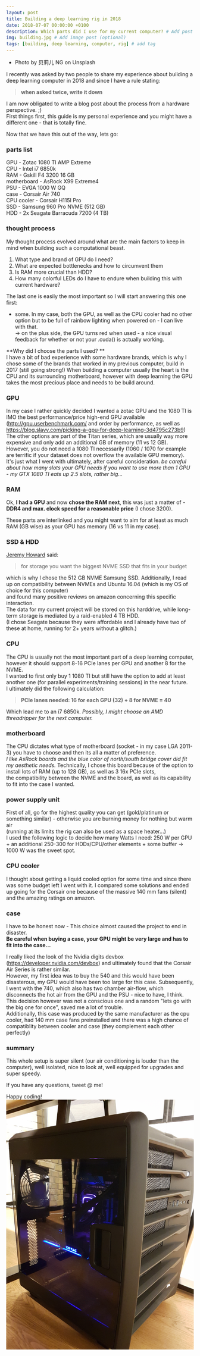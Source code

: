 ```yaml
---
layout: post
title: Building a deep learning rig in 2018
date: 2018-07-07 00:00:00 +0100
description: Which parts did I use for my current computer? # Add post description (optional)
img: building.jpg # Add image post (optional)
tags: [building, deep learning, computer, rig] # add tag
---
```


- Photo by 贝莉儿 NG on Unsplash


I recently was asked by two people to share my experience about building a deep learning computer in 2018 and since I have a rule stating:
>**when asked twice, write it down**

I am now obligated to write a blog post about the process from a hardware perspective. ;) <br>
First things first, this guide is my personal experience and you might have a different one - that is totally fine. 

Now that we have this out of the way, lets go:<br>

### parts list
GPU - Zotac 1080 TI AMP Extreme <br>
CPU - Intel i7 6850k<br>
RAM - Gskill F4 3200 16 GB<br>
motherboard - AsRock X99 Extreme4<br>
PSU - EVGA 1000 W GQ <br>
case - Corsair Air 740 <br>
CPU cooler - Corsair H115I Pro<br>
SSD - Samsung 960 Pro NVME (512 GB)<br>
HDD - 2x Seagate Barracuda 7200 (4 TB)<br>

### thought process
My thought process evolved around what are the main factors to keep in mind when building such a computational beast.
1. What type and brand of GPU do I need? 
1. What are expected bottlenecks and how to circumvent them
1. Is RAM more crucial than HDD?
1. How many colorful LEDs do I have to endure when building this with current hardware?

The last one is easily the most important so I will start answering this one first:
* some. In my case, both the GPU, as well as the CPU cooler had no other option but to be full of rainbow lighting when powered on - I can live with that. <br>
-> on the plus side, the GPU turns red when used - a nice visual feedback for whether or not your .cuda() is actually working.

**Why did I choose the parts I used? **<br>
I have a bit of bad experience with some hardware brands, which is why I chose some of the brands that worked in my previous computer, build in 2017 (still going strong!)
When building a computer usually the heart is the CPU and its surrounding motherboard, however with deep learning the GPU takes the most precious place and needs to be build around. 

### GPU
In my case I rather quickly decided I wanted a zotac GPU and the 1080 TI is IMO the best performance/price high-end GPU available (http://gpu.userbenchmark.com/ and order by performance, as well as https://blog.slavv.com/picking-a-gpu-for-deep-learning-3d4795c273b9)
The other options are part of the Titan series, which are usually way more expensive and only add an additional GB of memory (11 vs 12 GB).<br>
However, you do not need a 1080 TI necessarily (1060 / 1070 for example are terrific if your dataset does not overflow the available GPU memory). <br>
It's just what I went with ultimately, after careful consideration. 
_be careful about how many slots your GPU needs if you want to use more than 1 GPU - my GTX 1080 TI eats up 2.5 slots, rather big..._

### RAM
Ok, **I had a GPU** and now **chose the RAM next**, this was just a matter of - **DDR4 and max. clock speed for a reasonable price** (I chose 3200).

These parts are interlinked and you might want to aim for at least as much RAM (GB wise) as your GPU has memory (16 vs 11 in my case). 

### SSD & HDD

[Jeremy Howard](https://twitter.com/jeremyphoward) said:
> for storage you want the biggest NVME SSD that fits in your budget

which is why I chose the 512 GB NVME Samsung SSD. Additionally, I read up on compatibility between NVMEs and Ubuntu 16.04 (which is my OS of choice for this computer) <br>
and found many positive reviews on amazon concerning this specific interaction. <br>
The data for my current project will be stored on this harddrive, while long-term storage is mediated by a raid-enabled 4 TB HDD. <br>
(I chose Seagate because they were affordable and I already have two of these at home, running for 2+ years without a glitch.)

### CPU

The CPU is usually not the most important part of a deep learning computer, however it should support 8-16 PCIe lanes per GPU and another 8 for the NVME. <br>
I wanted to first only buy 1 1080 TI but still have the option to add at least another one (for parallel experiments/training sessions) in the near future. <br>
I ultimately did the following calculation: 
> **PCIe lanes needed: 16 for each GPU (32) + 8 for NVME = 40**

Which lead me to an i7 6850k. _Possibly, I might choose an AMD threadripper for the next computer._

### motherboard

The CPU dictates what type of motherboard (socket - in my case LGA 2011-3) you have to choose and then its all a matter of preference. <br>
_I like AsRock boards and the blue color of north/south bridge cover did fit my aesthetic needs._
Technically, I chose this board because of the option to install lots of RAM (up to 128 GB), as well as 3 16x PCIe slots, <br>
the compatibility between the NVME and the board, as well as its capability to fit into the case I wanted.

### power supply unit

First of all, go for the highest quality you can get (gold/platinum or something similar) - otherwise you are burning money for nothing but warm air <br>
(running at its limits the rig can also be used as a space heater...) <br> 
I used the following logic to decide how many Watts I need: 
250 W per GPU + an additional 250-300 for HDDs/CPU/other elements + some buffer -> 1000 W was the sweet spot.

### CPU cooler

I thought about getting a liquid cooled option for some time and since there was some budget left I went with it. 
I compared some solutions and ended up going for the Corsair one because of the massive 140 mm fans (silent) and the amazing ratings on amazon.

### case

I have to be honest now - This choice almost caused the project to end in disaster. <br>
**Be careful when buying a case, your GPU might be very large and has to fit into the case...**

I really liked the look of the Nvidia digits devbox (https://developer.nvidia.com/devbox) and ultimately found that the Corsair Air Series is rather similar. <br>
However, my first idea was to buy the 540 and this would have been disasterous, my GPU would have been too large for this case. 
Subsequently, I went with the 740, which also has two chamber air-flow, which disconnects the hot air from the GPU and the PSU - nice to have, I think. <br>
This decision however was not a conscious one and a random "lets go with the big one for once", saved me a lot of trouble.  <br>
Additionally, this case was produced by the same manufacturer as the cpu cooler, had 140 mm case fans preinstalled and there was a high chance of compatiblity between cooler and case (they complement each other perfectly) <br>

### summary 
This whole setup is super silent (our air conditioning is louder than the computer), well isolated, nice to look at, well equipped for upgrades and super speedy. 

If you have any questions, tweet @ me! 

Happy coding! <br>
![picture of the computer](../assets/img/DL_rig.jpg)
